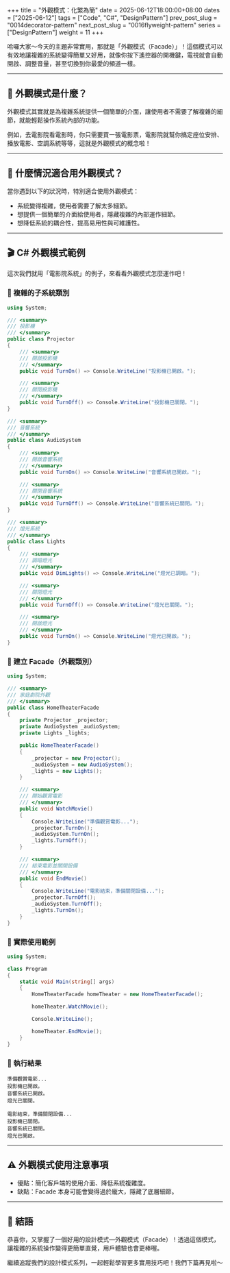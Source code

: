 +++
title = "外觀模式：化繁為簡"
date = 2025-06-12T18:00:00+08:00
dates = ["2025-06-12"]
tags = ["Code", "C#", "DesignPattern"]
prev_post_slug = "0014decorator-pattern"
next_post_slug = "0016flyweight-pattern"
series = ["DesignPattern"]
weight = 11
+++

哈囉大家～今天的主題非常實用，那就是「外觀模式（Facade）」！這個模式可以有效地讓複雜的系統變得簡單又好用，就像你按下遙控器的開機鍵，電視就會自動開啟、調整音量，甚至切換到你最愛的頻道一樣。

---

## 🌟 外觀模式是什麼？

外觀模式其實就是為複雜系統提供一個簡單的介面，讓使用者不需要了解複雜的細節，就能輕鬆操作系統內部的功能。

例如，去電影院看電影時，你只需要買一張電影票，電影院就幫你搞定座位安排、播放電影、空調系統等等，這就是外觀模式的概念啦！

---

## 🤔 什麼情況適合用外觀模式？

當你遇到以下的狀況時，特別適合使用外觀模式：

- 系統變得複雜，使用者需要了解太多細節。
- 想提供一個簡單的介面給使用者，隱藏複雜的內部運作細節。
- 想降低系統的耦合性，提高易用性與可維護性。

---

## 🎬 C# 外觀模式範例

這次我們就用「電影院系統」的例子，來看看外觀模式怎麼運作吧！

### 🎥 複雜的子系統類別

```csharp
using System;

/// <summary>
/// 投影機
/// </summary>
public class Projector
{
    /// <summary>
    /// 開啟投影機
    /// </summary>
    public void TurnOn() => Console.WriteLine("投影機已開啟。");

    /// <summary>
    /// 關閉投影機
    /// </summary>
    public void TurnOff() => Console.WriteLine("投影機已關閉。");
}

/// <summary>
/// 音響系統
/// </summary>
public class AudioSystem
{
    /// <summary>
    /// 開啟音響系統
    /// </summary>
    public void TurnOn() => Console.WriteLine("音響系統已開啟。");

    /// <summary>
    /// 關閉音響系統
    /// </summary>
    public void TurnOff() => Console.WriteLine("音響系統已關閉。");
}

/// <summary>
/// 燈光系統
/// </summary>
public class Lights
{
    /// <summary>
    /// 調暗燈光
    /// </summary>
    public void DimLights() => Console.WriteLine("燈光已調暗。");

    /// <summary>
    /// 關閉燈光
    /// </summary>
    public void TurnOff() => Console.WriteLine("燈光已關閉。");

    /// <summary>
    /// 開啟燈光
    /// </summary>
    public void TurnOn() => Console.WriteLine("燈光已開啟。");
}
```

### 🎫 建立 Facade（外觀類別）

```csharp
using System;

/// <summary>
/// 家庭劇院外觀
/// </summary>
public class HomeTheaterFacade
{
    private Projector _projector;
    private AudioSystem _audioSystem;
    private Lights _lights;

    public HomeTheaterFacade()
    {
        _projector = new Projector();
        _audioSystem = new AudioSystem();
        _lights = new Lights();
    }

    /// <summary>
    /// 開始觀賞電影
    /// </summary>
    public void WatchMovie()
    {
        Console.WriteLine("準備觀賞電影...");
        _projector.TurnOn();
        _audioSystem.TurnOn();
        _lights.TurnOff();
    }

    /// <summary>
    /// 結束電影並關閉設備
    /// </summary>
    public void EndMovie()
    {
        Console.WriteLine("電影結束，準備關閉設備...");
        _projector.TurnOff();
        _audioSystem.TurnOff();
        _lights.TurnOn();
    }
}
```

### 🚀 實際使用範例

```csharp
using System;

class Program
{
    static void Main(string[] args)
    {
        HomeTheaterFacade homeTheater = new HomeTheaterFacade();

        homeTheater.WatchMovie();

        Console.WriteLine();

        homeTheater.EndMovie();
    }
}
```

### 🎯 執行結果

```
準備觀賞電影...
投影機已開啟。
音響系統已開啟。
燈光已關閉。

電影結束，準備關閉設備...
投影機已關閉。
音響系統已關閉。
燈光已開啟。
```

---

## ⚠️ 外觀模式使用注意事項

- 優點：簡化客戶端的使用介面、降低系統複雜度。
- 缺點：Facade 本身可能會變得過於龐大，隱藏了底層細節。

---

## 🎉 結語

恭喜你，又掌握了一個好用的設計模式—外觀模式（Facade）！透過這個模式，讓複雜的系統操作變得更簡單直覺，用戶體驗也會更棒喔。

繼續追蹤我們的設計模式系列，一起輕鬆學習更多實用技巧吧！我們下篇再見啦～


